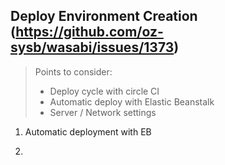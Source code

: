 ## Deploy Environment Creation </br>(https://github.com/oz-sysb/wasabi/issues/1373)

> Points to consider:
> - Deploy cycle with circle CI
> - Automatic deploy with Elastic Beanstalk
> - Server / Network settings

1. Automatic deployment with EB



2. 
